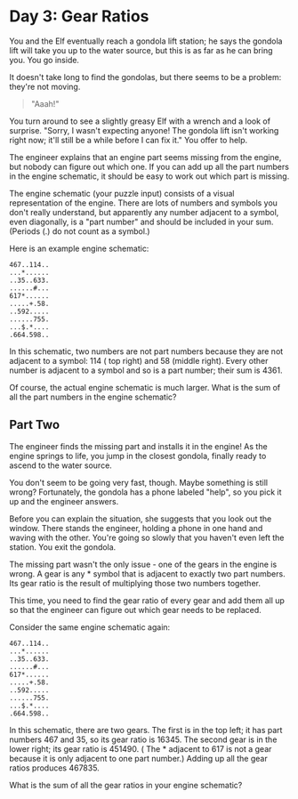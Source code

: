 # Day 3: Gear Ratios

You and the Elf eventually reach a gondola lift station; he says the gondola lift will take you up
to the water source, but this is as far as he can bring you. You go inside.

It doesn't take long to find the gondolas, but there seems to be a problem: they're not moving.

> "Aaah!"

You turn around to see a slightly greasy Elf with a wrench and a look of surprise. "Sorry, I wasn't
expecting anyone! The gondola lift isn't working right now; it'll still be a while before I can fix
it." You offer to help.

The engineer explains that an engine part seems missing from the engine, but nobody can figure
out which one. If you can add up all the part numbers in the engine schematic, it should be easy to
work out which part is missing.

The engine schematic (your puzzle input) consists of a visual representation of the engine. There
are lots of numbers and symbols you don't really understand, but apparently any number adjacent to a
symbol, even diagonally, is a "part number" and should be included in your sum. (Periods (.) do not
count as a symbol.)

Here is an example engine schematic:

```
467..114..
...*......
..35..633.
......#...
617*......
.....+.58.
..592.....
......755.
...$.*....
.664.598..
```

In this schematic, two numbers are not part numbers because they are not adjacent to a symbol: 114 (
top right) and 58 (middle right). Every other number is adjacent to a symbol and so is a part
number; their sum is 4361.

Of course, the actual engine schematic is much larger. What is the sum of all the part numbers in
the engine schematic?

## Part Two

The engineer finds the missing part and installs it in the engine! As the engine springs to life,
you jump in the closest gondola, finally ready to ascend to the water source.

You don't seem to be going very fast, though. Maybe something is still wrong? Fortunately, the
gondola has a phone labeled "help", so you pick it up and the engineer answers.

Before you can explain the situation, she suggests that you look out the window. There stands the
engineer, holding a phone in one hand and waving with the other. You're going so slowly that you
haven't even left the station. You exit the gondola.

The missing part wasn't the only issue - one of the gears in the engine is wrong. A gear is any *
symbol that is adjacent to exactly two part numbers. Its gear ratio is the result of multiplying
those two numbers together.

This time, you need to find the gear ratio of every gear and add them all up so that the engineer
can figure out which gear needs to be replaced.

Consider the same engine schematic again:

```
467..114..
...*......
..35..633.
......#...
617*......
.....+.58.
..592.....
......755.
...$.*....
.664.598..
```

In this schematic, there are two gears. The first is in the top left; it has part numbers 467 and
35, so its gear ratio is 16345. The second gear is in the lower right; its gear ratio is 451490. (
The * adjacent to 617 is not a gear because it is only adjacent to one part number.) Adding up all
the gear ratios produces 467835.

What is the sum of all the gear ratios in your engine schematic?
